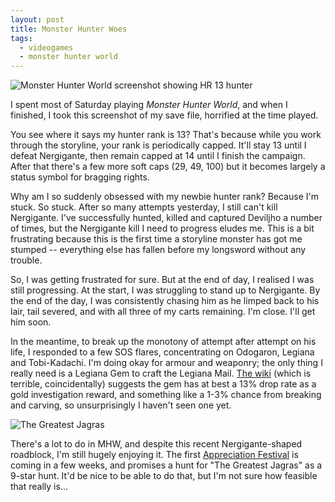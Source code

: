 ```yaml
---
layout: post
title: Monster Hunter Woes
tags:
  - videogames
  - monster hunter world 
---
```


![Monster Hunter World screenshot showing HR 13 hunter](assets/images/2019-01-13-monster-hunter-world.png)

I spent most of Saturday playing *Monster Hunter World*, and when I finished, I took this screenshot of my save file, horrified at the time played. 

You see where it says my hunter rank is 13? That's because while you work through the storyline, your rank is periodically capped. It'll stay 13 until I defeat Nergigante, then remain capped at 14 until I finish the campaign. After that there's a few more soft caps (29, 49, 100) but it becomes largely a status symbol for bragging rights. 

Why am I so suddenly obsessed with my newbie hunter rank? Because I'm stuck. So stuck. After so many attempts yesterday, I still can't kill Nergigante. I've successfully hunted, killed and captured Deviljho a number of times, but the Nergigante kill I need to progress eludes me. This is a bit frustrating because this is the first time a storyline monster has got me stumped -- everything else has fallen before my longsword without any trouble. 

So, I was getting frustrated for sure. But at the end of day, I realised I was still progressing. At the start, I was struggling to stand up to Nergigante. By the end of the day, I was consistently chasing him as he limped back to his lair, tail severed, and with all three of my carts remaining. I'm close. I'll get him soon. 

In the meantime, to break up the monotony of attempt after attempt on his life, I responded to a few SOS flares, concentrating on Odogaron, Legiana and Tobi-Kadachi. I'm doing okay for armour and weaponry; the only thing I really need is a Legiana Gem to craft the Legiana Mail. [The wiki](https://monsterhunterworld.wiki.fextralife.com/Monster+Hunter+World+Wiki) (which is terrible, coincidentally) suggests the gem has at best a 13% drop rate as a gold investigation reward, and something like a 1-3% chance from breaking and carving, so unsurprisingly I haven't seen one yet. 

![The Greatest Jagras](assets/images/2019-01-13-greatest-jagras.jpg)

There's a lot to do in MHW, and despite this recent Nergigante-shaped roadblock, I'm still hugely enjoying it. The first [Appreciation Festival](https://steamcommunity.com/games/582010/announcements/detail/1698320973588743731) is coming in a few weeks, and promises a hunt for "The Greatest Jagras" as a 9-star hunt. It'd be nice to be able to do that, but I'm not sure how feasible that really is...
